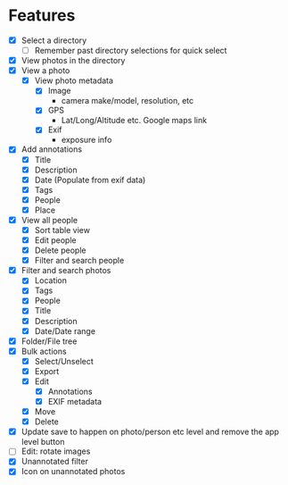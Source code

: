 # Features
- [x] Select a directory
  - [ ] Remember past directory selections for quick select
- [x] View photos in the directory
- [x] View a photo
  - [x] View photo metadata
    - [x] Image
      - camera make/model, resolution, etc
    - [x] GPS
      - Lat/Long/Altitude etc. Google maps link
    - [x] Exif
      - exposure info
- [x] Add annotations
  - [x] Title
  - [x] Description
  - [x] Date (Populate from exif data)
  - [x] Tags
  - [x] People
  - [x] Place
- [x] View all people
  - [x] Sort table view
  - [x] Edit people
  - [x] Delete people
  - [x] Filter and search people
- [x] Filter and search photos
  - [x] Location
  - [x] Tags
  - [x] People
  - [x] Title
  - [x] Description
  - [x] Date/Date range
- [x] Folder/File tree
- [x] Bulk actions
  - [x] Select/Unselect
  - [x] Export
  - [x] Edit
    - [x] Annotations
    - [x] EXIF metadata
  - [x] Move
  - [x] Delete
- [x] Update save to happen on photo/person etc level and remove the app level button
- [ ] Edit: rotate images
- [x] Unannotated filter
- [x] Icon on unannotated photos
